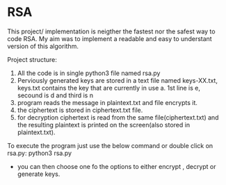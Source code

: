 # RSA

This project/ implementation is neigther the fastest nor the safest way to code RSA.
My aim was to implement a readable and easy to understant version of this algorithm.

Project structure:
1. All the code is in single python3 file named rsa.py
2. Perviously generated keys are stored in a text file named keys-XX.txt, keys.txt contains the key that are currently in use
	a. 1st line is e, secound is d and third is n
3. program reads the message in plaintext.txt and file encrypts it.
4. the ciphertext is stored in ciphertext.txt file.
5. for decryption ciphertext is read from the same file(ciphertext.txt) and the resulting plaintext is printed on the screen(also stored in plaintext.txt).

To execute the program just use the below command or double click on rsa.py:
python3 rsa.py
- you can then choose one fo the options to either encrypt , decrypt or generate keys.
